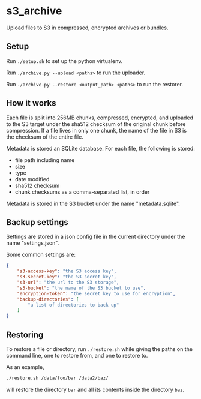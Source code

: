 # s3_archive
Upload files to S3 in compressed, encrypted archives or bundles.

## Setup
Run `./setup.sh` to set up the python virtualenv.

Run `./archive.py --upload <paths>` to run the uploader.

Run `./archive.py --restore <output_path> <paths>` to run the restorer.

## How it works
Each file is split into 256MB chunks, compressed, encrypted, and
uploaded to the S3 target under the sha512 checksum of the original
chunk before compression. If a file lives in only one chunk, the
name of the file in S3 is the checksum of the entire file.

Metadata is stored an SQLite database. For each file, the following
is stored:

* file path including name
* size
* type
* date modified
* sha512 checksum
* chunk checksums as a comma-separated list, in order

Metadata is stored in the S3 bucket under the name "metadata.sqlite".

## Backup settings
Settings are stored in a json config file in the current directory
under the name "settings.json".

Some common settings are:

```json
{
    "s3-access-key": "the S3 access key",
    "s3-secret-key": "the S3 secret key",
    "s3-url": "the url to the S3 storage",
    "s3-bucket": "the name of the S3 bucket to use",
    "encryption-token": "the secret key to use for encryption",
    "backup-directories": [
        "a list of directories to back up"
    ]
}
``` 

## Restoring
To restore a file or directory, run `./restore.sh` while
giving the paths on the command line, one to restore from,
and one to restore to.

As an example,

```bash
./restore.sh /data/foo/bar /data2/baz/
```

will restore the directory `bar` and all its contents inside
the directory `baz`.
